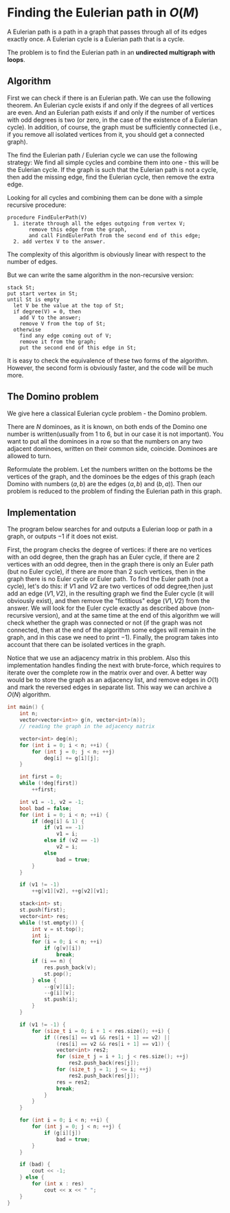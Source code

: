 <!--?title Finding the Eulerian path in O(M)     -->
# Finding the Eulerian path in $O(M)$

A Eulerian path is a path in a graph that passes through all of its edges exactly once.
A Eulerian cycle is a Eulerian path that is a cycle.

The problem is to find the Eulerian path in an **undirected multigraph with loops**.

## Algorithm

First we can check if there is an Eulerian path.
We can use the following theorem. An Eulerian cycle exists if and only if the degrees of all vertices are even.
And an Eulerian path exists if and only if the number of vertices with odd degrees is two (or zero, in the case of the existence of a Eulerian cycle).
In addition, of course, the graph must be sufficiently connected (i.e., if you remove all isolated vertices from it, you should get a connected graph).

The find the Eulerian path / Eulerian cycle we can use the following strategy:
We find all simple cycles and combine them into one - this will be the Eulerian cycle.
If the graph is such that the Eulerian path is not a cycle, then add the missing edge, find the Eulerian cycle, then remove the extra edge.

Looking for all cycles and combining them can be done with a simple recursive procedure:

```nohighlight
procedure FindEulerPath(V)
  1. iterate through all the edges outgoing from vertex V;
       remove this edge from the graph,
       and call FindEulerPath from the second end of this edge;
  2. add vertex V to the answer.
```

The complexity of this algorithm is obviously linear with respect to the number of edges.

But we can write the same algorithm in the non-recursive version:

```nohighlight
stack St;
put start vertex in St;
until St is empty
  let V be the value at the top of St;
  if degree(V) = 0, then
    add V to the answer;
    remove V from the top of St;
  otherwise
    find any edge coming out of V;
    remove it from the graph;
    put the second end of this edge in St;
```

It is easy to check the equivalence of these two forms of the algorithm. However, the second form is obviously faster, and the code will be much more.

## The Domino problem

We give here a classical Eulerian cycle problem - the Domino problem.

There are $N$ dominoes, as it is known, on both ends of the Domino one number is written(usually from 1 to 6, but in our case it is not important). You want to put all the dominoes in a row so that the numbers on any two adjacent dominoes, written on their common side, coincide. Dominoes are allowed to turn.

Reformulate the problem. Let the numbers written on the bottoms be the vertices of the graph, and the dominoes be the edges of this graph (each Domino with numbers $(a,b)$ are the edges $(a,b)$ and $(b, a)$). Then our problem is reduced to the problem of finding the Eulerian path in this graph.

## Implementation

The program below searches for and outputs a Eulerian loop or path in a graph, or outputs $-1$ if it does not exist.

First, the program checks the degree of vertices: if there are no vertices with an odd degree, then the graph has an Euler cycle, if there are $2$ vertices with an odd degree, then in the graph there is only an Euler path (but no Euler cycle), if there are more than $2$ such vertices, then in the graph there is no Euler cycle or Euler path.
To find the Euler path (not a cycle), let's do this: if $V1$ and $V2$ are two vertices of odd degree,then just add an edge $(V1, V2)$, in the resulting graph we find the Euler cycle (it will obviously exist), and then remove the "fictitious" edge $(V1, V2)$ from the answer.
We will look for the Euler cycle exactly as described above (non-recursive version), and at the same time at the end of this algorithm we will check whether the graph was connected or not (if the graph was not connected, then at the end of the algorithm some edges will remain in the graph, and in this case we need to print $-1$).
Finally, the program takes into account that there can be isolated vertices in the graph.

Notice that we use an adjacency matrix in this problem.
Also this implementation handles finding the next with brute-force, which requires to iterate over the complete row in the matrix over and over.
A better way would be to store the graph as an adjacency list, and remove edges in $O(1)$ and mark the reversed edges in separate list.
This way we can archive a $O(N)$ algorithm.

```cpp
int main() {
    int n;
    vector<vector<int>> g(n, vector<int>(n));
    // reading the graph in the adjacency matrix

    vector<int> deg(n);
    for (int i = 0; i < n; ++i) {
        for (int j = 0; j < n; ++j)
            deg[i] += g[i][j];
    }

    int first = 0;
    while (!deg[first])
        ++first;

    int v1 = -1, v2 = -1;
    bool bad = false;
    for (int i = 0; i < n; ++i) {
        if (deg[i] & 1) {
            if (v1 == -1)
                v1 = i;
            else if (v2 == -1)
                v2 = i;
            else
                bad = true;
        }
    }

    if (v1 != -1)
        ++g[v1][v2], ++g[v2][v1];

    stack<int> st;
    st.push(first);
    vector<int> res;
    while (!st.empty()) {
        int v = st.top();
        int i;
        for (i = 0; i < n; ++i)
            if (g[v][i])
                break;
        if (i == n) {
            res.push_back(v);
            st.pop();
        } else {
            --g[v][i];
            --g[i][v];
            st.push(i);
        }
    }

    if (v1 != -1) {
        for (size_t i = 0; i + 1 < res.size(); ++i) {
            if ((res[i] == v1 && res[i + 1] == v2) ||
                (res[i] == v2 && res[i + 1] == v1)) {
                vector<int> res2;
                for (size_t j = i + 1; j < res.size(); ++j)
                    res2.push_back(res[j]);
                for (size_t j = 1; j <= i; ++j)
                    res2.push_back(res[j]);
                res = res2;
                break;
            }
        }
    }

    for (int i = 0; i < n; ++i) {
        for (int j = 0; j < n; ++j) {
            if (g[i][j])
                bad = true;
        }
    }

    if (bad) {
        cout << -1;
    } else {
        for (int x : res)
            cout << x << " ";
    }
}
```
